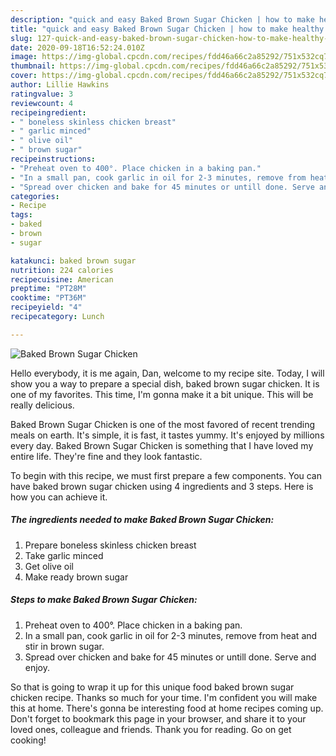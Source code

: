 ```yaml
---
description: "quick and easy Baked Brown Sugar Chicken | how to make healthy Baked Brown Sugar Chicken"
title: "quick and easy Baked Brown Sugar Chicken | how to make healthy Baked Brown Sugar Chicken"
slug: 127-quick-and-easy-baked-brown-sugar-chicken-how-to-make-healthy-baked-brown-sugar-chicken
date: 2020-09-18T16:52:24.010Z
image: https://img-global.cpcdn.com/recipes/fdd46a66c2a85292/751x532cq70/baked-brown-sugar-chicken-recipe-main-photo.jpg
thumbnail: https://img-global.cpcdn.com/recipes/fdd46a66c2a85292/751x532cq70/baked-brown-sugar-chicken-recipe-main-photo.jpg
cover: https://img-global.cpcdn.com/recipes/fdd46a66c2a85292/751x532cq70/baked-brown-sugar-chicken-recipe-main-photo.jpg
author: Lillie Hawkins
ratingvalue: 3
reviewcount: 4
recipeingredient:
- " boneless skinless chicken breast"
- " garlic minced"
- " olive oil"
- " brown sugar"
recipeinstructions:
- "Preheat oven to 400°. Place chicken in a baking pan."
- "In a small pan, cook garlic in oil for 2-3 minutes, remove from heat and stir in brown sugar."
- "Spread over chicken and bake for 45 minutes or untill done. Serve and enjoy."
categories:
- Recipe
tags:
- baked
- brown
- sugar

katakunci: baked brown sugar 
nutrition: 224 calories
recipecuisine: American
preptime: "PT28M"
cooktime: "PT36M"
recipeyield: "4"
recipecategory: Lunch

---
```



![Baked Brown Sugar Chicken](https://img-global.cpcdn.com/recipes/fdd46a66c2a85292/751x532cq70/baked-brown-sugar-chicken-recipe-main-photo.jpg)

Hello everybody, it is me again, Dan, welcome to my recipe site. Today, I will show you a way to prepare a special dish, baked brown sugar chicken. It is one of my favorites. This time, I'm gonna make it a bit unique. This will be really delicious.



Baked Brown Sugar Chicken is one of the most favored of recent trending meals on earth. It's simple, it is fast, it tastes yummy. It's enjoyed by millions every day. Baked Brown Sugar Chicken is something that I have loved my entire life. They're fine and they look fantastic.


To begin with this recipe, we must first prepare a few components. You can have baked brown sugar chicken using 4 ingredients and 3 steps. Here is how you can achieve it.

<!--inarticleads1-->

##### The ingredients needed to make Baked Brown Sugar Chicken:

1. Prepare  boneless skinless chicken breast
1. Take  garlic minced
1. Get  olive oil
1. Make ready  brown sugar




<!--inarticleads2-->

##### Steps to make Baked Brown Sugar Chicken:

1. Preheat oven to 400°. Place chicken in a baking pan.
1. In a small pan, cook garlic in oil for 2-3 minutes, remove from heat and stir in brown sugar.
1. Spread over chicken and bake for 45 minutes or untill done. Serve and enjoy.




So that is going to wrap it up for this unique food baked brown sugar chicken recipe. Thanks so much for your time. I'm confident you will make this at home. There's gonna be interesting food at home recipes coming up. Don't forget to bookmark this page in your browser, and share it to your loved ones, colleague and friends. Thank you for reading. Go on get cooking!
